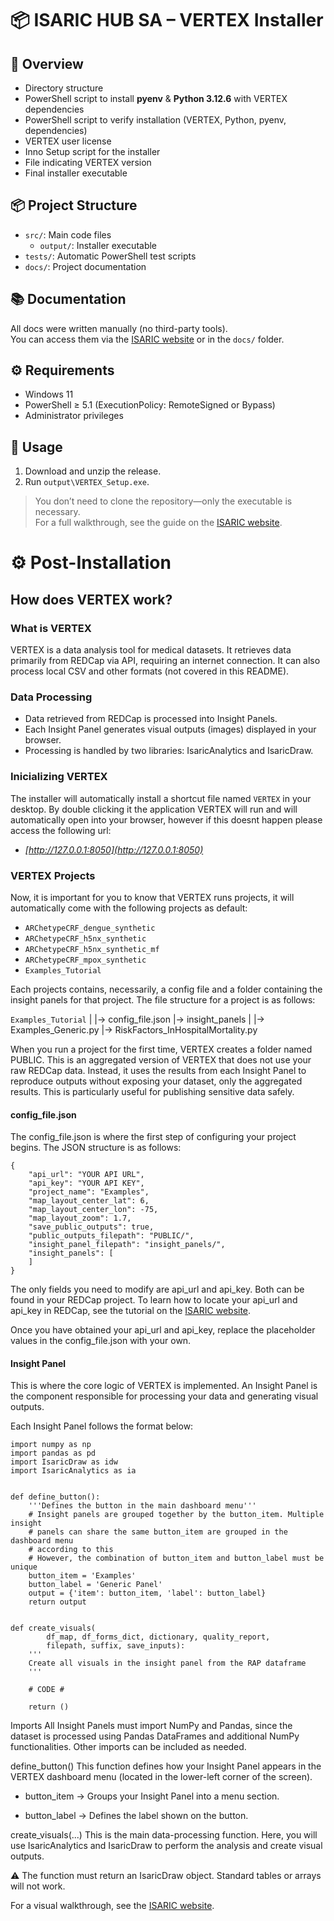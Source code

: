 # 📦 ISARIC HUB SA – VERTEX Installer

## 🧠 Overview

- Directory structure  
- PowerShell script to install **pyenv** & **Python 3.12.6** with VERTEX dependencies  
- PowerShell script to verify installation (VERTEX, Python, pyenv, dependencies)  
- VERTEX user license  
- Inno Setup script for the installer  
- File indicating VERTEX version  
- Final installer executable  

## 📦 Project Structure

- `src/`: Main code files 
  - `output/`: Installer executable  
- `tests/`: Automatic PowerShell test scripts  
- `docs/`: Project documentation  

## 📚 Documentation

All docs were written manually (no third-party tools).  
You can access them via the [ISARIC website]() or in the `docs/` folder.

## ⚙️ Requirements

- Windows 11  
- PowerShell ≥ 5.1 (ExecutionPolicy: RemoteSigned or Bypass)  
- Administrator privileges  

## 🚀 Usage

1. Download and unzip the release.  
2. Run `output\VERTEX_Setup.exe`.

> You don’t need to clone the repository—only the executable is necessary.  
> For a full walkthrough, see the guide on the [ISARIC website]().


# ⚙️ Post-Installation

## How does VERTEX work?

### What is VERTEX

VERTEX is a data analysis tool for medical datasets.
It retrieves data primarily from REDCap via API, requiring an internet connection.
It can also process local CSV and other formats (not covered in this README).

### Data Processing

- Data retrieved from REDCap is processed into Insight Panels.
- Each Insight Panel generates visual outputs (images) displayed in your browser.
- Processing is handled by two libraries: IsaricAnalytics and IsaricDraw.

### Inicializing VERTEX

The installer will automatically install a shortcut file named `VERTEX` in your desktop.
By double clicking it the application VERTEX will run and will automatically open into your browser, however if this doesnt happen please access the following url:

- *[http://127.0.0.1:8050](http://127.0.0.1:8050)*

### VERTEX Projects

Now, it is important for you to know that VERTEX runs projects, it will automatically come with the following projects as default:

- `ARChetypeCRF_dengue_synthetic`
- `ARChetypeCRF_h5nx_synthetic`
- `ARChetypeCRF_h5nx_synthetic_mf`
- `ARChetypeCRF_mpox_synthetic`
- `Examples_Tutorial`

Each projects contains, necessarily, a config file and a folder containing the insight panels for that project.
The file structure for a project is as follows:

`Examples_Tutorial`
|
|-> config_file.json
|-> insight_panels
    |
    |-> Examples_Generic.py
    |-> RiskFactors_InHospitalMortality.py

When you run a project for the first time, VERTEX creates a folder named PUBLIC.
This is an aggregated version of VERTEX that does not use your raw REDCap data.
Instead, it uses the results from each Insight Panel to reproduce outputs without exposing your dataset, only the aggregated results.
This is particularly useful for publishing sensitive data safely.

#### config_file.json

The config_file.json is where the first step of configuring your project begins.
The JSON structure is as follows:

```
{
	"api_url": "YOUR API URL",
	"api_key": "YOUR API KEY",
	"project_name": "Examples",
	"map_layout_center_lat": 6,
	"map_layout_center_lon": -75,
	"map_layout_zoom": 1.7,
	"save_public_outputs": true,
	"public_outputs_filepath": "PUBLIC/",
	"insight_panel_filepath": "insight_panels/",
	"insight_panels": [
	]
}
```

The only fields you need to modify are api_url and api_key.
Both can be found in your REDCap project. To learn how to locate your api_url and api_key in REDCap, see the tutorial on the [ISARIC website]().

Once you have obtained your api_url and api_key, replace the placeholder values in the config_file.json with your own.

#### Insight Panel

This is where the core logic of VERTEX is implemented.
An Insight Panel is the component responsible for processing your data and generating visual outputs.

Each Insight Panel follows the format below:

```
import numpy as np
import pandas as pd
import IsaricDraw as idw
import IsaricAnalytics as ia


def define_button():
    '''Defines the button in the main dashboard menu'''
    # Insight panels are grouped together by the button_item. Multiple insight
    # panels can share the same button_item are grouped in the dashboard menu
    # according to this
    # However, the combination of button_item and button_label must be unique
    button_item = 'Examples'
    button_label = 'Generic Panel'
    output = {'item': button_item, 'label': button_label}
    return output


def create_visuals(
        df_map, df_forms_dict, dictionary, quality_report,
        filepath, suffix, save_inputs):
    '''
    Create all visuals in the insight panel from the RAP dataframe
    '''

    # CODE #

    return ()
```

Imports
All Insight Panels must import NumPy and Pandas, since the dataset is processed using Pandas DataFrames and additional NumPy functionalities. Other imports can be included as needed.

define_button()
This function defines how your Insight Panel appears in the VERTEX dashboard menu (located in the lower-left corner of the screen).

- button_item → Groups your Insight Panel into a menu section.

- button_label → Defines the label shown on the button.

create_visuals(...)
This is the main data-processing function. Here, you will use IsaricAnalytics and IsaricDraw to perform the analysis and create visual outputs.

⚠️ The function must return an IsaricDraw object. Standard tables or arrays will not work.

For a visual walkthrough, see the [ISARIC website]().